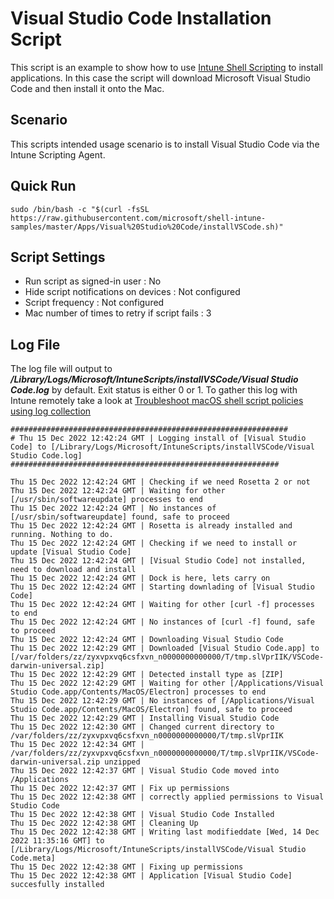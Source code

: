 # Visual Studio Code Installation Script

This script is an example to show how to use [Intune Shell Scripting](https://docs.microsoft.com/en-us/mem/intune/apps/macos-shell-scripts) to install applications. In this case the script will download Microsoft Visual Studio Code and then install it onto the Mac.

## Scenario

This scripts intended usage scenario is to install Visual Studio Code via the Intune Scripting Agent.

## Quick Run

```
sudo /bin/bash -c "$(curl -fsSL https://raw.githubusercontent.com/microsoft/shell-intune-samples/master/Apps/Visual%20Studio%20Code/installVSCode.sh)"
```

## Script Settings

- Run script as signed-in user : No
- Hide script notifications on devices : Not configured
- Script frequency : Not configured
- Mac number of times to retry if script fails : 3

## Log File

The log file will output to ***/Library/Logs/Microsoft/IntuneScripts/installVSCode/Visual Studio Code.log*** by default. Exit status is either 0 or 1. To gather this log with Intune remotely take a look at  [Troubleshoot macOS shell script policies using log collection](https://docs.microsoft.com/en-us/mem/intune/apps/macos-shell-scripts#troubleshoot-macos-shell-script-policies-using-log-collection)

```
##############################################################
# Thu 15 Dec 2022 12:42:24 GMT | Logging install of [Visual Studio Code] to [/Library/Logs/Microsoft/IntuneScripts/installVSCode/Visual Studio Code.log]
############################################################

Thu 15 Dec 2022 12:42:24 GMT | Checking if we need Rosetta 2 or not
Thu 15 Dec 2022 12:42:24 GMT | Waiting for other [/usr/sbin/softwareupdate] processes to end
Thu 15 Dec 2022 12:42:24 GMT | No instances of [/usr/sbin/softwareupdate] found, safe to proceed
Thu 15 Dec 2022 12:42:24 GMT | Rosetta is already installed and running. Nothing to do.
Thu 15 Dec 2022 12:42:24 GMT | Checking if we need to install or update [Visual Studio Code]
Thu 15 Dec 2022 12:42:24 GMT | [Visual Studio Code] not installed, need to download and install
Thu 15 Dec 2022 12:42:24 GMT | Dock is here, lets carry on
Thu 15 Dec 2022 12:42:24 GMT | Starting downlading of [Visual Studio Code]
Thu 15 Dec 2022 12:42:24 GMT | Waiting for other [curl -f] processes to end
Thu 15 Dec 2022 12:42:24 GMT | No instances of [curl -f] found, safe to proceed
Thu 15 Dec 2022 12:42:24 GMT | Downloading Visual Studio Code
Thu 15 Dec 2022 12:42:29 GMT | Downloaded [Visual Studio Code.app] to [/var/folders/zz/zyxvpxvq6csfxvn_n0000000000000/T/tmp.slVprIIK/VSCode-darwin-universal.zip]
Thu 15 Dec 2022 12:42:29 GMT | Detected install type as [ZIP]
Thu 15 Dec 2022 12:42:29 GMT | Waiting for other [/Applications/Visual Studio Code.app/Contents/MacOS/Electron] processes to end
Thu 15 Dec 2022 12:42:29 GMT | No instances of [/Applications/Visual Studio Code.app/Contents/MacOS/Electron] found, safe to proceed
Thu 15 Dec 2022 12:42:29 GMT | Installing Visual Studio Code
Thu 15 Dec 2022 12:42:30 GMT | Changed current directory to /var/folders/zz/zyxvpxvq6csfxvn_n0000000000000/T/tmp.slVprIIK
Thu 15 Dec 2022 12:42:34 GMT | /var/folders/zz/zyxvpxvq6csfxvn_n0000000000000/T/tmp.slVprIIK/VSCode-darwin-universal.zip unzipped
Thu 15 Dec 2022 12:42:37 GMT | Visual Studio Code moved into /Applications
Thu 15 Dec 2022 12:42:37 GMT | Fix up permissions
Thu 15 Dec 2022 12:42:38 GMT | correctly applied permissions to Visual Studio Code
Thu 15 Dec 2022 12:42:38 GMT | Visual Studio Code Installed
Thu 15 Dec 2022 12:42:38 GMT | Cleaning Up
Thu 15 Dec 2022 12:42:38 GMT | Writing last modifieddate [Wed, 14 Dec 2022 11:35:16 GMT] to [/Library/Logs/Microsoft/IntuneScripts/installVSCode/Visual Studio Code.meta]
Thu 15 Dec 2022 12:42:38 GMT | Fixing up permissions
Thu 15 Dec 2022 12:42:38 GMT | Application [Visual Studio Code] succesfully installed
```
